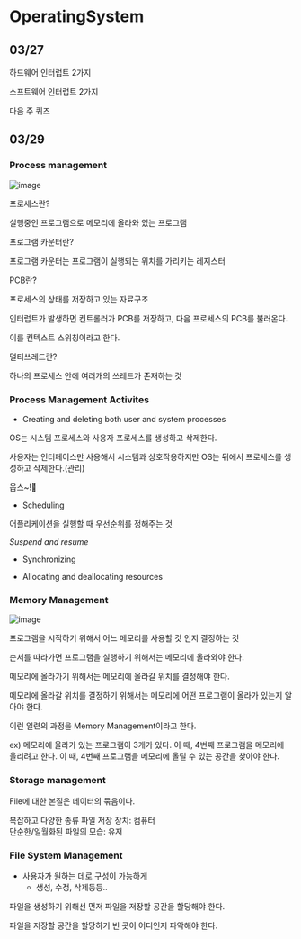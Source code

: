 # OperatingSystem

## 03/27

하드웨어 인터럽트 2가지

소프트웨어 인터럽트 2가지

다음 주 퀴즈

## 03/29

### Process management

![image](https://user-images.githubusercontent.com/84510455/228408546-f2a2afcc-6b89-403d-98b4-e0835f04b1d9.png)

프로세스란?

실행중인 프로그램으로 메모리에 올라와 있는 프로그램

프로그램 카운터란? 

프로그램 카운터는 프로그램이 실행되는 위치를 가리키는 레지스터

PCB란?

프로세스의 상태를 저장하고 있는 자료구조

인터럽트가 발생하면 컨트롤러가 PCB를 저장하고, 다음 프로세스의 PCB를 불러온다.

이를 컨텍스트 스위칭이라고 한다.

멀티쓰레드란?

하나의 프로세스 안에 여러개의 쓰레드가 존재하는 것

### Process Management Activites

* Creating and deleting both user and system processes

OS는 시스템 프로세스와 사용자 프로세스를 생성하고 삭제한다.

사용자는 인터페이스만 사용해서 시스템과 상호작용하지만 OS는 뒤에서 프로세스를 생성하고 삭제한다.(관리)

웁스~!🫢

* Scheduling

어플리케이션을 실행할 때 우선순위를 정해주는 것

*Suspend and resume*

* Synchronizing

* Allocating and deallocating resources

### Memory Management

![image](https://user-images.githubusercontent.com/84510455/228410853-fba91947-1c44-4062-ba99-998878e58085.png)

프로그램을 시작하기 위해서 어느 메모리를 사용할 것 인지 결정하는 것

순서를 따라가면 프로그램을 실행하기 위해서는 메모리에 올라와야 한다.

메모리에 올라가기 위해서는 메모리에 올라갈 위치를 결정해야 한다.

메모리에 올라갈 위치를 결정하기 위해서는 메모리에 어떤 프로그램이 올라가 있는지 알아야 한다.

이런 일련의 과정을 Memory Management이라고 한다.

ex) 메모리에 올라가 있는 프로그램이 3개가 있다. 이 때, 4번째 프로그램을 메모리에 올리려고 한다. 이 때, 4번째 프로그램을 메모리에 올릴 수 있는 공간을 찾아야 한다.

### Storage management

File에 대한 본질은 데이터의 묶음이다.

복잡하고 다양한 종류 파일 저장 장치: 컴퓨터  
단순한/일월화된 파일의 모습: 유저

### File System Management

* 사용자가 원하는 데로 구성이 가능하게
  * 생성, 수정, 삭제등등..

파일을 생성하기 위해선 먼저 파일을 저장할 공간을 할당해야 한다.

파일을 저장할 공간을 할당하기 빈 곳이 어디인지 파악해야 한다.

